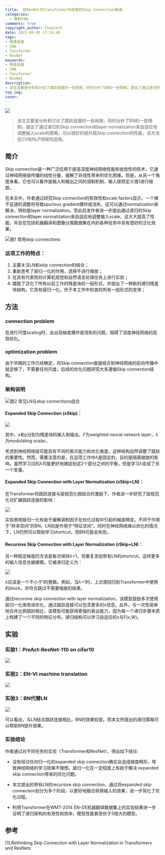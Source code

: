 ```yaml
---
title:  在ResNet与Transformer均适用的Skip Connection解读
categories:
  - 卷积CNN
comments: true
copyright_author: ChaucerG
date: 2021-09-05 17:16:48
tags:
- 残差连接
- CNN
- Tansformer
- ResNet
keywords:
- 残差连接
- CNN
- Tansformer
- ResNet
description:
- 该文主要是分析和讨论了跳跃连接的一些局限，同时分析了BN的一些限制，提出了通过递归的Skip connection和layer normalization来自适应地调整输入scale的策略，可以很好的提升跳Skip connection的性能，该方法在CV和NLP领域均适用。
top_img:
cover:
---
```


![](https://gitee.com/chaucerg/pic_-web/raw/master/images_20210521/1.png)

> 该文主要是分析和讨论了跳跃连接的一些局限，同时分析了BN的一些限制，提出了通过递归的Skip connection和layer normalization来自适应地调整输入scale的策略，可以很好的提升跳Skip connection的性能，该方法在CV和NLP领域均适用。

## 简介
Skip connection是一种广泛应用于提高深度神经网络性能和收敛性的技术，它通过神经网络层传播的线性分量，缓解了非线性带来的优化困难。但是，从另一个角度来看，它也可以看作是输入和输出之间的调制机制，输入按预定义值1进行缩放。

在本文中，作者通过研究Skip connection的有效性和scale factors显示，一个微不足道的调整将导致spurious gradient爆炸或消失，这可以通过normalization来解决，特别是layer normalization。受此启发作者进一步提出通过递归的Skip connection和layer normalization来自适应地调整输入scale，这大大提高了性能，并且在包括机器翻译和图像分类数据集在内的各种任务中具有很好的泛化效果。

![图1 常用skip connections](https://gitee.com/chaucerg/pic_-web/raw/master/images_20210521/2.png)

### 这项工作的特点：
1) 主要关注LN和skip connection的结合；
2) 重新思考了层归一化的作用，选择不进行缩放；
3) 在具有代表性的计算机视觉和自然语言处理任务上进行实验；
4) 摆脱了泛化了所有以前工作的残差块的一般形式，并提出了一种新的递归残差块结构，它具有层归一化，优于本工作中检查的所有一般形式的变体；

## 方法

### connection problem
在进行尺度scaling时，会出现梯度爆炸或消失的问题，阻碍了深度神经网络的高效优化。

### optimization problem
由于早期的工作已经确定，将Skip connection直接结合到神经网络的前向传播中就足够了，不需要任何尺度，后续的优化问题研究大多遵循Skip connection结构。

### 架构说明

![图2 常见LN与skip connections组合](https://gitee.com/chaucerg/pic_-web/raw/master/images_20210521/3.png)

#### **Expanded Skip Connection (xSkip)**：

![](https://gitee.com/chaucerg/pic_-web/raw/master/images_20210521/4.png)

其中，$x$和$y$分别为残差块的输入和输出。$F$为weighted neural network layer，$\lambda$为modulating scalar。

考虑到神经网络层可能具有不同的表示能力和优化难度，这种结构自然调整了跳跃的重要性。然而，需要注意的是，在这项工作中$\lambda$是固定的，目的是隔离缩放的影响。虽然学习过的$\lambda$可能更好地捕捉到这2个部分之间的平衡，但是学习$\lambda$变成了另一个变量。

#### **Expanded Skip Connection with Layer Normalization (xSkip+LN)**：
在Transformer将跳跃连接与层规范化相结合的激励下，作者进一步研究了层规范化对扩展跳跃连接的影响：

![](https://gitee.com/chaucerg/pic_-web/raw/master/images_20210521/5.png)

实验表明层归一化有助于缓解调制因子在优化过程中引起的梯度畸变。不同于作用于“样本空间”的BN，LN则是作用于“特征空间”。同时在神经网络难以优化的情况下，LN仍然可以帮助学习shortcut，而BN可能会失败。

#### **Recursive Skip Connection with Layer Normalization (rSkip+LN)**：
另一种稳定梯度的方法是每次保持$\lambda$=1，但重复添加带有LN的shortcut，这样更多的输入信息也被建模。它被递归定义为：

![](https://gitee.com/chaucerg/pic_-web/raw/master/images_20210521/6.png)

$\lambda$应该是一个不小于1的整数。例如，当$\lambda$=1时，上式便回归到Transformer中使用的block，并符合跳过不需要缩放的结果。

通过recursive skip connection with layer normalization，该模型鼓励多次使用层归一化来改进优化，通过跳跃连接可以包含更多的x信息。此外，与一次性简单地合并比例跳跃相比，该模型可能获得更强的表达能力，因为每一个递归步骤本质上构建了一个不同的特征分布，递归结构可以学习自适应的x与F(x,W)。

## 实验
### 实验1：PreAct-ResNet-110 on cifar10
![](https://gitee.com/chaucerg/pic_-web/raw/master/images_20210521/7.png)

### 实验2：EN-VI machine translation

![](https://gitee.com/chaucerg/pic_-web/raw/master/images_20210521/8.png)

### 实验3：BN代替LN

![](https://gitee.com/chaucerg/pic_-web/raw/master/images_20210521/9.png)

可以看出，与LN结合跳跃连接相比，BN的效果较差。而本文所提出的递归策略可以帮助BN提升效果。

### 实验结论
作者通过对不同任务的实验（Transformer和ResNet），得出如下结论:

- 没有经过任何归一化的expanded skip connection确实会造成梯度畸形，导致神经网络的学习效果不理想。层归一化在一定程度上有助于解决 expanded skip connection带来的优化问题。

- 本文提出的带有LN的recursive skip connection，通过将expanded skip connection划分为多个阶段，以更好地融合转换输入的效果，进一步简化了优化过程。

- 利用Transformer在WMT-2014 EN-DE机器翻译数据集上的实验结果进一步证明了递归架构的有效性和效率，模型性能甚至优于3倍大的模型。

## 参考
[1].Rethinking Skip Connection with Layer Normalization in Transformers and ResNets<br>

